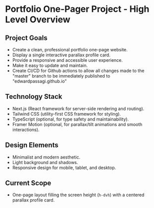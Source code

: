 # Portfolio One-Pager Project - High Level Overview

## Project Goals
- Create a clean, professional portfolio one-page website.
- Display a single interactive parallax profile card.
- Provide a responsive and accessible user experience.
- Make it easy to update and maintain.
- Create CI/CD for Github actions to allow all changes made to the "master" branch to be immediately published to "edwardpassagi.github.io"

## Technology Stack
- Next.js (React framework for server-side rendering and routing).
- Tailwind CSS (utility-first CSS framework for styling).
- TypeScript (optional, for type safety and maintainability).
- Framer Motion (optional, for parallax/tilt animations and smooth interactions).

## Design Elements
- Minimalist and modern aesthetic.
- Light background and shadows.
- Responsive design for mobile, tablet, and desktop.

## Current Scope
- One-page layout filling the screen height (`h-dvh`) with a centered parallax profile card.
